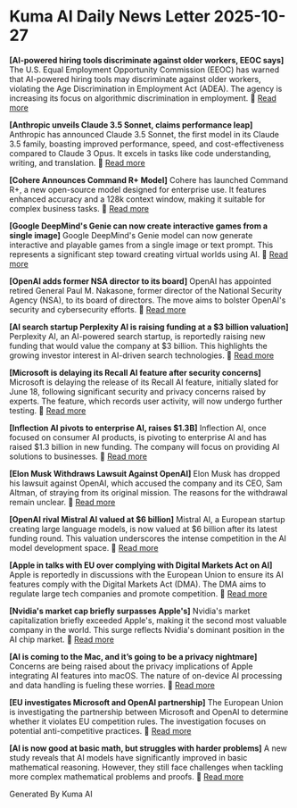 # Kuma AI Daily News Letter 2025-10-27 

**[AI-powered hiring tools discriminate against older workers, EEOC says]**
The U.S. Equal Employment Opportunity Commission (EEOC) has warned that AI-powered hiring tools may discriminate against older workers, violating the Age Discrimination in Employment Act (ADEA). The agency is increasing its focus on algorithmic discrimination in employment.
🔗 [Read more](https://www.axios.com/2024/05/16/ai-hiring-tools-eeoc-discrimination)

**[Anthropic unveils Claude 3.5 Sonnet, claims performance leap]**
Anthropic has announced Claude 3.5 Sonnet, the first model in its Claude 3.5 family, boasting improved performance, speed, and cost-effectiveness compared to Claude 3 Opus. It excels in tasks like code understanding, writing, and translation.
🔗 [Read more](https://techcrunch.com/2024/06/20/anthropic-unveils-claude-3-5-sonnet-claims-performance-leap/)

**[Cohere Announces Command R+ Model]**
Cohere has launched Command R+, a new open-source model designed for enterprise use. It features enhanced accuracy and a 128k context window, making it suitable for complex business tasks.
🔗 [Read more](https://venturebeat.com/ai/cohere-announces-command-r-model-update-challenges-openai-and-anthropic/)

**[Google DeepMind's Genie can now create interactive games from a single image]**
Google DeepMind's Genie model can now generate interactive and playable games from a single image or text prompt. This represents a significant step toward creating virtual worlds using AI.
🔗 [Read more](https://www.theverge.com/2024/05/16/24157979/google-deepmind-genie-interactive-games-single-image)

**[OpenAI adds former NSA director to its board]**
OpenAI has appointed retired General Paul M. Nakasone, former director of the National Security Agency (NSA), to its board of directors. The move aims to bolster OpenAI's security and cybersecurity efforts.
🔗 [Read more](https://www.nytimes.com/2024/06/14/technology/openai-nsa-paul-nakasone.html)

**[AI search startup Perplexity AI is raising funding at a $3 billion valuation]**
Perplexity AI, an AI-powered search startup, is reportedly raising new funding that would value the company at $3 billion. This highlights the growing investor interest in AI-driven search technologies.
🔗 [Read more](https://www.theinformation.com/articles/ai-search-startup-perplexity-ai-is-raising-funding-at-a-3-billion-valuation)

**[Microsoft is delaying its Recall AI feature after security concerns]**
Microsoft is delaying the release of its Recall AI feature, initially slated for June 18, following significant security and privacy concerns raised by experts. The feature, which records user activity, will now undergo further testing.
🔗 [Read more](https://www.theverge.com/2024/06/13/24177988/microsoft-recall-ai-feature-delayed-security-concerns)

**[Inflection AI pivots to enterprise AI, raises $1.3B]**
Inflection AI, once focused on consumer AI products, is pivoting to enterprise AI and has raised $1.3 billion in new funding. The company will focus on providing AI solutions to businesses.
🔗 [Read more](https://techcrunch.com/2024/06/05/inflection-ai-pivots-to-enterprise-ai-raises-1-3b/)

**[Elon Musk Withdraws Lawsuit Against OpenAI]**
Elon Musk has dropped his lawsuit against OpenAI, which accused the company and its CEO, Sam Altman, of straying from its original mission. The reasons for the withdrawal remain unclear.
🔗 [Read more](https://www.bloomberg.com/news/articles/2024-06-11/elon-musk-withdraws-lawsuit-against-openai)

**[OpenAI rival Mistral AI valued at $6 billion]**
Mistral AI, a European startup creating large language models, is now valued at $6 billion after its latest funding round. This valuation underscores the intense competition in the AI model development space.
🔗 [Read more](https://www.reuters.com/technology/openai-rival-mistral-ai-valued-6-billion-wsj-2024-06-10/)

**[Apple in talks with EU over complying with Digital Markets Act on AI]**
Apple is reportedly in discussions with the European Union to ensure its AI features comply with the Digital Markets Act (DMA). The DMA aims to regulate large tech companies and promote competition.
🔗 [Read more](https://www.macrumors.com/2024/06/14/apple-eu-digital-markets-act-ai/)

**[Nvidia's market cap briefly surpasses Apple's]**
Nvidia's market capitalization briefly exceeded Apple's, making it the second most valuable company in the world. This surge reflects Nvidia's dominant position in the AI chip market.
🔗 [Read more](https://www.cnbc.com/2024/06/05/nvidias-market-cap-briefly-surpasses-apples.html)

**[AI is coming to the Mac, and it’s going to be a privacy nightmare]**
Concerns are being raised about the privacy implications of Apple integrating AI features into macOS. The nature of on-device AI processing and data handling is fueling these worries.
🔗 [Read more](https://www.tomsguide.com/opinion/ai-is-coming-to-the-mac-and-its-going-to-be-a-privacy-nightmare)

**[EU investigates Microsoft and OpenAI partnership]**
The European Union is investigating the partnership between Microsoft and OpenAI to determine whether it violates EU competition rules. The investigation focuses on potential anti-competitive practices.
🔗 [Read more](https://www.politico.eu/article/eu-investigates-microsoft-openai-partnership-competition/)

**[AI is now good at basic math, but struggles with harder problems]**
A new study reveals that AI models have significantly improved in basic mathematical reasoning. However, they still face challenges when tackling more complex mathematical problems and proofs.
🔗 [Read more](https://www.newscientist.com/article/2435498-ai-is-now-good-at-basic-math-but-struggles-with-harder-problems/)

Generated By Kuma AI